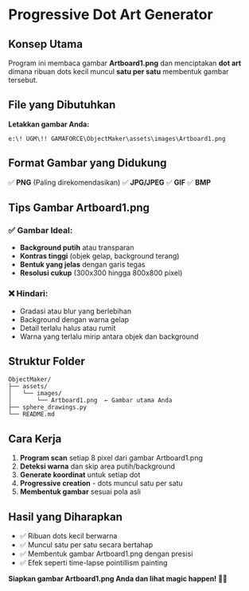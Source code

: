 # Progressive Dot Art Generator

## Konsep Utama

Program ini membaca gambar **Artboard1.png** dan menciptakan **dot art** dimana ribuan dots kecil muncul **satu per satu** membentuk gambar tersebut.

## File yang Dibutuhkan

**Letakkan gambar Anda:**
```
e:\! UGM\!! GAMAFORCE\ObjectMaker\assets\images\Artboard1.png
```

## Format Gambar yang Didukung

✅ **PNG** (Paling direkomendasikan)
✅ **JPG/JPEG** 
✅ **GIF**
✅ **BMP**

## Tips Gambar Artboard1.png

### ✅ **Gambar Ideal:**
- **Background putih** atau transparan
- **Kontras tinggi** (objek gelap, background terang)
- **Bentuk yang jelas** dengan garis tegas
- **Resolusi cukup** (300x300 hingga 800x800 pixel)

### ❌ **Hindari:**
- Gradasi atau blur yang berlebihan
- Background dengan warna gelap
- Detail terlalu halus atau rumit
- Warna yang terlalu mirip antara objek dan background

## Struktur Folder
```
ObjectMaker/
├── assets/
│   └── images/
│       └── Artboard1.png  ← Gambar utama Anda
├── sphere_drawings.py
└── README.md
```

## Cara Kerja

1. **Program scan** setiap 8 pixel dari gambar Artboard1.png
2. **Deteksi warna** dan skip area putih/background
3. **Generate koordinat** untuk setiap dot
4. **Progressive creation** - dots muncul satu per satu
5. **Membentuk gambar** sesuai pola asli

## Hasil yang Diharapkan

- ✅ Ribuan dots kecil berwarna
- ✅ Muncul satu per satu secara bertahap  
- ✅ Membentuk gambar Artboard1.png dengan presisi
- ✅ Efek seperti time-lapse pointillism painting

**Siapkan gambar Artboard1.png Anda dan lihat magic happen! 🎨✨**
